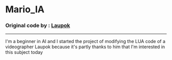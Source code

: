 # Mario_IA

### Original code by : [Laupok](https://www.youtube.com/@Laupok)
---

I'm a beginner in AI and I started the project of modifying the LUA code of a videographer Laupok because it's partly thanks to him that I'm interested in this subject today 
